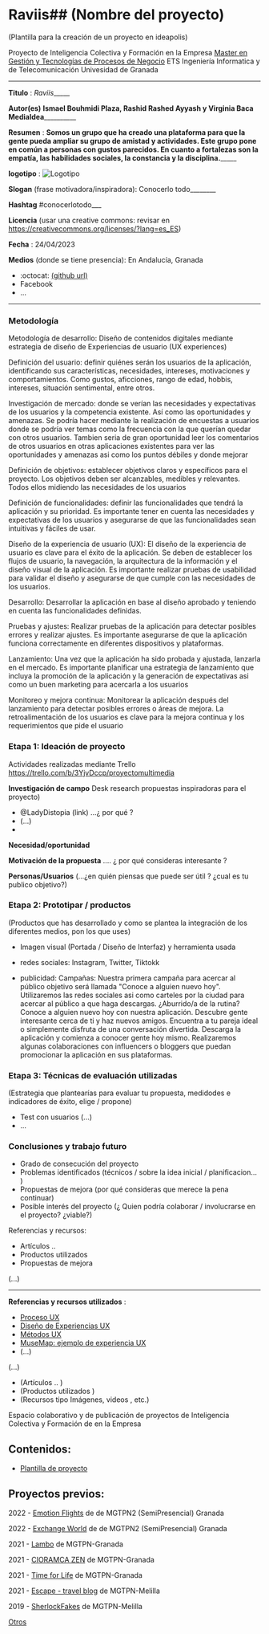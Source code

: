 # Raviis## (Nombre del proyecto)  

(Plantilla para la creación de un proyecto en ideapolis)

Proyecto de Inteligencia Colectiva y Formación en la Empresa 
[Master en Gestión y Tecnologías de Procesos de Negocio](https://masteres.ugr.es/mbagestiontic/)
ETS Ingeniería Informatica y de Telecomunicación Univesidad de Granada  

----

**Titulo** : _Raviis______

**Autor(es)** __Ismael Bouhmidi Plaza, Rashid Rashed Ayyash y Virginia Baca Medialdea____________

**Resumen** : __Somos un grupo que ha creado una plataforma para que la gente pueda ampliar su grupo de amistad y actividades. Este grupo pone en común a personas con gustos parecidos. En cuanto a fortalezas son la empatía, las habilidades sociales, la constancia y la disciplina._______

**logotipo** : ![Logotipo](https://github.com/ismaelplaza7/ideapolis/blob/main/logo.jpg)

**Slogan** (frase motivadora/inspiradora): Conocerlo todo________

**Hashtag**  #conocerlotodo___

**Licencia**    (usar una creative commons: revisar en https://creativecommons.org/licenses/?lang=es_ES) 

**Fecha** : 24/04/2023

**Medios** (donde se tiene presencia): En Andalucía, Granada 


*  :octocat: [(github url)](https://github.com/Virbaca/Raviis2) 
* Facebook
* ... 



--- 

### Metodología

Metodología de desarrollo: Diseño de contenidos digitales mediante estrategia de diseño de Experiencias de usuario (UX experiences) 

Definición del usuario: definir quiénes serán los usuarios de la aplicación, identificando sus características, necesidades, intereses, motivaciones y comportamientos. Como gustos, aficciones, rango de edad, hobbis, intereses, situación sentimental, entre otros.

Investigación de mercado: donde se verían las necesidades y expectativas de los usuarios y la competencia existente. Así como las oportunidades y amenazas. Se podría hacer mediante la realización de encuestas a usuarios donde se podría ver temas como la frecuencia con la que querían quedar con otros usuarios.
Tambien seria de gran oportunidad leer los comentarios de otros usuarios en otras aplicaciones existentes para ver las oportunidades y amenazas asi como los puntos débiles y donde mejorar

Definición de objetivos:  establecer objetivos claros y específicos para el proyecto. Los objetivos deben ser alcanzables, medibles y relevantes. Todos ellos midiendo las necesidades de los usuarios

Definición de funcionalidades: definir las funcionalidades que tendrá la aplicación y su prioridad. Es importante tener en cuenta las necesidades y expectativas de los usuarios y asegurarse de que las funcionalidades sean intuitivas y fáciles de usar.

Diseño de la experiencia de usuario (UX): El diseño de la experiencia de usuario es clave para el éxito de la aplicación. Se deben de establecer los flujos de usuario, la navegación, la arquitectura de la información y el diseño visual de la aplicación. Es importante realizar pruebas de usabilidad para validar el diseño y asegurarse de que cumple con las necesidades de los usuarios.

Desarrollo: Desarrollar la aplicación en base al diseño aprobado y teniendo en cuenta las funcionalidades definidas.

Pruebas y ajustes: Realizar pruebas  de la aplicación para detectar posibles errores y realizar ajustes. Es importante asegurarse de que la aplicación funciona correctamente en diferentes dispositivos y plataformas.

Lanzamiento: Una vez que la aplicación ha sido probada y ajustada, lanzarla en el mercado. Es importante planificar una estrategia de lanzamiento que incluya la promoción de la aplicación y la generación de expectativas asi como un buen marketing para acercarla a los usuarios

Monitoreo y mejora continua: Monitorear la aplicación después del lanzamiento para detectar posibles errores o áreas de mejora. La retroalimentación de los usuarios es clave para la mejora continua y los requerimientos que pide el usuario

### Etapa 1: Ideación de proyecto 

Actividades realizadas mediante Trello https://trello.com/b/3YjvDccp/proyectomultimedia

**Investigación de campo**   Desk research propuestas inspiradoras para el proyecto) 

* @LadyDistopia (link) ...¿ por qué ?
* (...)
* 


**Necesidad/oportunidad** 

**Motivación de la propuesta** .... ¿ por qué consideras interesante ? 

**Personas/Usuarios**  (...¿en quién piensas que puede ser útil ? ¿cual es tu publico objetivo?) 





### Etapa 2: Prototipar / productos 

(Productos que has desarrollado y como se plantea la integración de los diferentes medios, pon los que uses) 

* Imagen visual (Portada / Diseño de Interfaz) y herramienta usada 

* redes sociales: Instagram, Twitter, Tiktokk

* publicidad: Campañas: Nuestra primera campaña para acercar al público objetivo será llamada "Conoce a alguien nuevo hoy". Utilizaremos las redes sociales asi como carteles por la ciudad para acercar al público a que haga descargas.
¿Aburrido/a de la rutina? Conoce a alguien nuevo hoy con nuestra aplicación.
Descubre gente interesante cerca de ti y haz nuevos amigos.
Encuentra a tu pareja ideal o simplemente disfruta de una conversación divertida.
Descarga la aplicación y comienza a conocer gente hoy mismo.
Realizaremos algunas colaboraciones con influencers o bloggers que puedan promocionar la aplicación en sus plataformas.

### Etapa 3: Técnicas de evaluación utilizadas

(Estrategia que plantearías para evaluar tu propuesta, medidodes e indicadores de éxito, elige / propone) 

* Test con usuarios (...) 
* ... 





### Conclusiones y trabajo futuro


* Grado de consecución del proyecto 
* Problemas identificados  (técnicos / sobre la idea inicial / planificacion… ) 
* Propuestas de mejora (por qué consideras que merece la pena continuar)
* Posible interés del proyecto (¿ Quien podría  colaborar / involucrarse en el proyecto? ¿viable?)


Referencias y recursos: 

* Artículos ..  
* Productos utilizados  
* Propuestas de mejora

(...)






----

**Referencias y recursos utilizados** :

* [Proceso UX](https://uxmastery.com/resources/process/)
* [Diseño de Experiencias UX](http://www.nosolousabilidad.com/articulos/uxd.htm) 
* [Métodos UX](https://mgea.github.io/UX-DIU-Checklist/index.html) 
* [MuseMap: ejemplo de experiencia UX](https://blog.prototypr.io/musemap-street-art-app-ux-case-study-9bec6a99823b) 
* (...) 

(...)
* (Artículos ..  )
* (Productos utilizados ) 
* (Recursos tipo Imágenes, videos , etc.) 







Espacio colaborativo y de publicación de proyectos de Inteligencia Colectiva y Formación de en la Empresa 

## Contenidos: 

- [Plantilla de proyecto](https://github.com/mgea/ideapolis/blob/main/plantilla.md) 


## Proyectos previos: 

2022 - [Emotion Flights](https://github.com/moih96/emotionFlights/) de de MGTPN2 (SemiPresencial) Granada

2022 - [Exchange World](https://github.com/davidgarcia2411/ProyectoFinal/) de de MGTPN2 (SemiPresencial) Granada


2021 - [Lambo](https://github.com/daniprototype/ideapolis/blob/main/Lambo.md) de MGTPN-Granada

2021 - [CIORAMCA ZEN](https://github.com/DMecam/cioramca-zen) de MGTPN-Granada

2021 - [Time for Life](https://github.com/ceciliaml/ideapolis/blob/23ddbbb763003bfe753c0260f110fe539e8f2dae/TIMEforLIFE.md) de MGTPN-Granada


2021 - [Escape - travel blog](https://github.com/danielangeles29/ideapolis) de MGTPN-Melilla 


2019 - [SherlockFakes](https://utopolis.ugr.es/ideapolis/sherlockfakes-2019/) de MGTPN-Melilla

[Otros](https://utopolis.ugr.es/ideapolis/category/proyectos/) 




